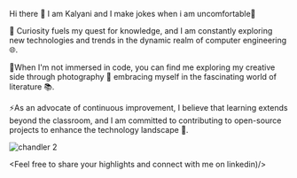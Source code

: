  Hi there 👋 I am Kalyani and 
 I make jokes when i am uncomfortable🤔

 
 🎯 Curiosity fuels my quest for knowledge, and I am constantly exploring new technologies and trends in the dynamic realm of computer engineering 🌐.
 
 🔭When I'm not immersed in code, you can find me exploring my creative side through photography 📸 embracing myself in the fascinating world of literature 📚.
 
 ⚡As an advocate of continuous improvement, I believe that learning extends beyond the classroom, and I am committed to contributing to open-source projects to 
    enhance the technology landscape 🌱.
    
    
 ![chandler 2](https://github.com/Kalyani1224/Kalyani1224/assets/104186615/57850645-3231-4709-8a7a-3224f77eca28)


 
<Feel free to share your highlights and connect with me on linkedin)/>
 

